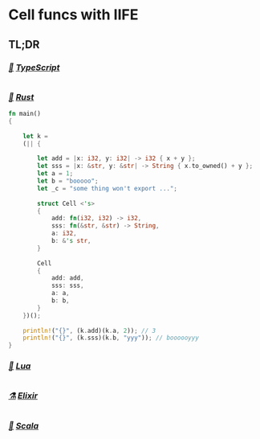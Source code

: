 
[⚗]: https://playground.functional-rewire.com
[Elixir]: https://elixir-lang.org/getting-started/enumerables-and-streams.html

[🥑]: https://www.lua.org/demo.html
[Lua]: https://www.lua.org/pil/11.3.html

[🦀]: https://play.rust-lang.org
[Rust]: https://rust-lang.org

[🧊]: https://typescriptlang.org//play
[TypeScript]: https://typescriptlang.org

[🥓]: https://scastie.scala-lang.org
[Scala]: https://scala-lang.org

# Cell funcs with IIFE

## TL;DR

### *[🧊] [TypeScript]*

~~~ ts

~~~

### *[🦀] [Rust]*

~~~ rust
fn main() 
{
    
    let k = 
    (|| {
        
        let add = |x: i32, y: i32| -> i32 { x + y };
        let sss = |x: &str, y: &str| -> String { x.to_owned() + y };
        let a = 1;
        let b = "booooo";
        let _c = "some thing won't export ...";
        
        struct Cell <'s>
        {
            add: fn(i32, i32) -> i32,
            sss: fn(&str, &str) -> String,
            a: i32,
            b: &'s str,
        }
        
        Cell 
        {
            add: add,
            sss: sss,
            a: a,
            b: b,
        }
    })();
    
    println!("{}", (k.add)(k.a, 2)); // 3
    println!("{}", (k.sss)(k.b, "yyy")); // boooooyyy
}
~~~

### *[🥑] [Lua]*

~~~ lua

~~~

### *[⚗] [Elixir]*

~~~ elixir

~~~

### *[🥓] [Scala]*

~~~ scala

~~~

